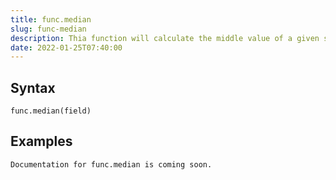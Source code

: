 ```yaml
---
title: func.median
slug: func-median
description: Thia function will calculate the middle value of a given set of numbers
date: 2022-01-25T07:40:00
---
```



## Syntax



```
func.median(field)
```


## Examples



```
Documentation for func.median is coming soon.
```
